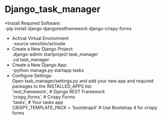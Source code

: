 # Django_task_manager
*Install Required Software:  
-pip install django djangorestframework django-crispy-forms
* Activat Virtual Environment  
-source venv/bin/activate  
* Create a New Django Project:  
.django-admin startproject task_manager  
.cd task_manager
* Create a New Django App:  
-python manage.py startapp tasks
* Configure Settings:  
  Open task_manager/settings.py and add your new app and required packages to the INSTALLED_APPS list:  
    'rest_framework',  # Django REST Framework  
    'crispy_forms',    # Crispy Forms  
    'tasks',           # Your tasks app  
  CRISPY_TEMPLATE_PACK = 'bootstrap4'  # Use Bootstrap 4 for crispy forms  



